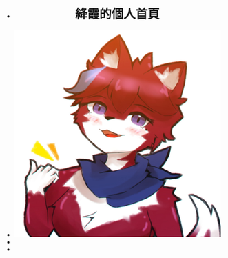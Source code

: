 - <h1><div style="text-align:center;">絳霞的個人首頁</div></h1>
- <img src="../assets/Profile.jpg" style="height:128; width:128;"/>
-
-
